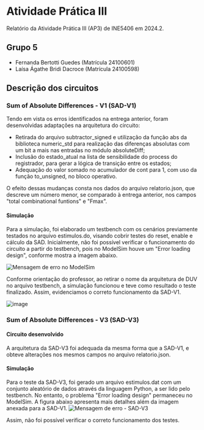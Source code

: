 # Atividade Prática III

Relatório da Atividade Prática III (AP3) de INE5406 em 2024.2. 

## Grupo 5

- Fernanda Bertotti Guedes (Matrícula 24100601)
- Laísa Ágathe Bridi Dacroce (Matrícula 24100598)

## Descrição dos circuitos

### Sum of Absolute Differences - V1 (SAD-V1)

Tendo em vista os erros identificados na entrega anterior, foram desenvolvidas adaptações na arquitetura do circuito:

- Retirada do arquivo subtractor_signed e utilização da função abs da biblioteca numeric_std para realização das diferenças absolutas com um bit a mais nas entradas no módulo absoluteDiff;
- Inclusão do estado_atual na lista de sensibilidade do process do registrador, para gerar a lógica de transição entre os estados;
- Adequação do valor somado no acumulador de cont para 1, com uso da função to_unsigned, no bloco operativo.

O efeito dessas mudanças consta nos dados do arquivo relatorio.json, que descreve um número menor, se comparado à entrega anterior, nos campos "total combinational funtions" e "Fmax".

#### Simulação

Para a simulação, foi elaborado um testbench com os cenários previamente testados no arquivo estimulos.do, visando cobrir testes do reset, enable e cálculo da SAD. 
Inicialmente, não foi possível verificar o funcionamento do circuito a partir do testbench, pois no ModelSim houve um "Error loading design", conforme mostra a imagem abaixo.

![Mensagem de erro no ModelSim](https://github.com/user-attachments/assets/40944da7-74e4-46df-b3da-9c5f2b703bdf)

Conforme orientação do professor, ao retirar o nome da arquitetura de DUV no arquivo testbench, a simulação funcionou e teve como resultado o teste finalizado. Assim, evidenciamos o correto funcionamento da SAD-V1.

![image](https://github.com/user-attachments/assets/8ebfb1cd-ce48-4458-956c-5ed4d35db423)

### Sum of Absolute Differences - V3 (SAD-V3)

#### Circuito desenvolvido

A arquitetura da SAD-V3 foi adequada da mesma forma que a SAD-V1, e obteve alterações nos mesmos campos no arquivo relatorio.json.

#### Simulação

Para o teste da SAD-V3, foi gerado um arquivo estimulos.dat com um conjunto aleatório de dados através da linguagem Python, a ser lido pelo testbench.
No entanto, o problema "Error loading design" permaneceu no ModelSim. A figura abaixo apresenta mais detalhes além da imagem anexada para a SAD-V1. 
![Mensagem de erro - SAD-V3](https://github.com/user-attachments/assets/056db99d-0a98-4649-a6ff-b138b8e3e600)

Assim, não foi possível verificar o correto funcionamento dos testes.
